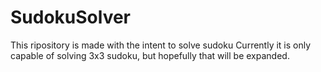# SudokuSolver
This ripository is made with the intent to solve sudoku
Currently it is only capable of solving 3x3 sudoku, but hopefully that will be expanded. 
